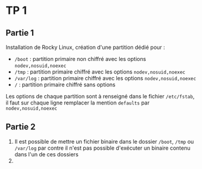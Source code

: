 # TP 1
## Partie 1
Installation de Rocky Linux, création d'une partition dédié pour :
- `/boot` : partition primaire non chiffré avec les options `nodev,nosuid,noexec`
- `/tmp` : partition primaire chiffré avec les options `nodev,nosuid,noexec`
- `/var/log` : partition primaire chiffré avec les options `nodev,nosuid,noexec`
- `/` : partition primaire chiffré sans options

Les options de chaque partition sont à renseigné dans le fichier `/etc/fstab`, il faut sur chaque ligne remplacer la mention `defaults` par `nodev,nosuid,noexec`

## Partie 2
1. Il est possible de mettre un fichier binaire dans le dossier `/boot`, `/tmp` ou `/var/log` par contre il n'est pas possible d'exécuter un binaire contenu dans l'un de ces dossiers
2. 